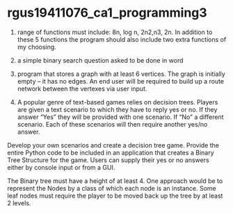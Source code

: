 # rgus19411076_ca1_programming3

1. range of functions must include: 8n, log n, 2n2,n3, 2n. In addition to these 5 functions the program should also include two extra functions of
my choosing.

2. a simple binary search question asked to be done in word

3. program that stores a graph with at least 6 vertices. The graph is initially empty – it
has no edges. An end user will be required to build up a route
network between the vertexes via user input.

4. A popular genre of text-based games relies on decision trees. Players are given a text
scenario to which they have to reply yes or no. If they answer “Yes” they will be provided with
one scenario. If “No” a different scenario. Each of these scenarios will then require another
yes/no answer.

  Develop your own scenarios and create a decision tree game. Provide the entire Python code to
  be included in an application that creates a Binary Tree Structure for the game. Users can supply
  their yes or no answers either by console input or from a GUI.

  The Binary tree must have a height of at least 4. One approach would be to represent the Nodes
  by a class of which each node is an instance. Some leaf nodes must require the player to be
  moved back up the tree by at least 2 levels.
